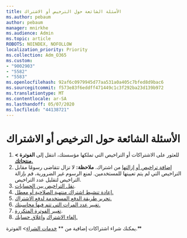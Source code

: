 ```yaml
---
title: الأسئلة الشائعة حول الترخيص أو الاشتراك
ms.author: pebaum
author: pebaum
manager: mnirkhe
ms.audience: Admin
ms.topic: article
ROBOTS: NOINDEX, NOFOLLOW
localization_priority: Priority
ms.collection: Adm_O365
ms.custom:
- "9002903"
- "5582"
- "5583"
ms.openlocfilehash: 92af6c0979945d77aa531a0a405c7bfed8d9bac6
ms.sourcegitcommit: f573e83f6eddff471449c1c3f292ba23d139b972
ms.translationtype: MT
ms.contentlocale: ar-SA
ms.lasthandoff: 05/07/2020
ms.locfileid: "44138721"
---
```

# <a name="license-or-subscription-faq"></a>الأسئلة الشائعة حول الترخيص أو الاشتراك

1. للعثور على الاشتراكات أو التراخيص التي تملكها مؤسستك، انتقل إلى **الفوترة > [منتجاتك.](https://go.microsoft.com/fwlink/p/?linkid=842054)** 
2. [إضافة تراخيص أو إزالتها](https://docs.microsoft.com/alchemyinsights/how-to-add-or-reduce-licenses) من اشتراك. **ملاحظة:** لا تزال تتقاضى رسومًا مقابل التراخيص التي لم يتم تعيينها للمستخدمين. لمنع الرسوم غير الضرورية، قم بإزالة التراخيص لتقليل عدد التراخيص. 
3. [نقل التراخيص بين الحسابات](https://docs.microsoft.com/alchemyinsights/transfer-licenses-between-tenants). 
4. [إعادة تنشيط اشتراك منتهية الصلاحية أو معطل.](https://go.microsoft.com/fwlink/?linkid=2117519) 
5. [تحرير طريقة الدفع المستخدمة لدفع الاشتراك.](https://go.microsoft.com/fwlink/?linkid=2117167) 
6. [تغيير عدد المرات التي تتم فيها محاسبتك.](https://go.microsoft.com/fwlink/?linkid=2119112) 
7. [تغيير الفوترة المتكررة](https://go.microsoft.com/fwlink/?linkid=2119216). 
8. [إلغاء الاشتراك](https://go.microsoft.com/fwlink/?linkid=2119113) [وإغلاق حسابك.](https://docs.microsoft.com/alchemyinsights/how-to-close-your-account) 

يمكنك شراء اشتراكات إضافية من ** [خدمات الشراء](https://go.microsoft.com/fwlink/p/?linkid=868433)> الفوترة.**
